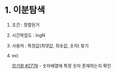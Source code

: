 # 1. 이분탐색

1. 조건 : 정렬된거

2. 시간복잡도 : logN

3. 사용처 : 특정값(최댓값, 최솟값, 숫자) 찾기

4. ex)

   [암기왕 #2776](https://www.acmicpc.net/problem/2776) - 숫자배열에 특정 숫자 존재하는지 확인